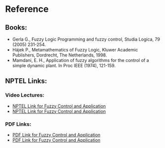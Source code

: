 # Reference

## Books:
- Gerla G., Fuzzy Logic Programming and fuzzy control, Studia Logica, 79 (2005) 231-254.
- Hájek P., Metamathematics of Fuzzy Logic, Kluwer Academic Publishers, Dordrecht, The Netherlands, 1998.
- Mamdani, E. H., Application of fuzzy algorithms for the control of a simple dynamic plant. In Proc IEEE (1974), 121-159.

## NPTEL Links:

### Video Lectures:

- [NPTEL Link for Fuzzy Control and Application](http://nptel.ac.in/courses/108104049/27)
- [NPTEL Link for Fuzzy Control and Application](http://nptel.ac.in/courses/108104049/28)

### PDF Links:

- [PDF Link for Fuzzy Control and Application](http://textofvideo.nptel.iitm.ac.in/108104049/lec27.pdf)
- [PDF Link for Fuzzy Control and Application](http://textofvideo.nptel.iitm.ac.in/108104049/lec28.pdf)